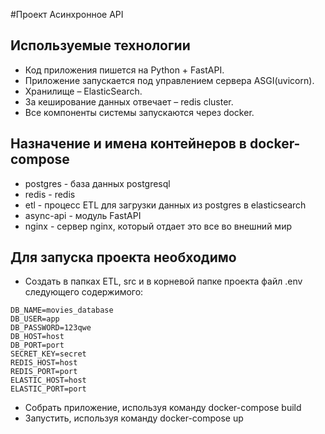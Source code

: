 #Проект Асинхронное API
## Используемые технологии
- Код приложения пишется на Python + FastAPI.
- Приложение запускается под управлением сервера ASGI(uvicorn).
- Хранилище – ElasticSearch.
- За кеширование данных отвечает – redis cluster.
- Все компоненты системы запускаются через docker.
## Назначение и имена контейнеров в docker-compose
- postgres - база данных postgresql
- redis - redis
- etl - процесс ETL для загрузки данных из postgres в elasticsearch
- async-api - модуль FastAPI
- nginx - сервер nginx, который отдает это все во внешний мир
## Для запуска проекта необходимо
- Создать в папках ETL, src и в корневой папке проекта файл .env следующего содержимого:
~~~
DB_NAME=movies_database
DB_USER=app
DB_PASSWORD=123qwe
DB_HOST=host
DB_PORT=port
SECRET_KEY=secret
REDIS_HOST=host
REDIS_PORT=port
ELASTIC_HOST=host
ELASTIC_PORT=port
~~~
- Собрать приложение, используя команду docker-compose build
- Запустить, используя команду docker-compose up


